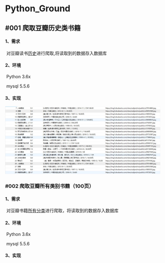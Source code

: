 # Python_Ground
## #001 爬取豆瓣历史类书籍

#### 1、需求

​	对豆瓣读书[历史](https://book.douban.com/tag/%E5%8E%86%E5%8F%B2)进行爬取,将读取到的数据存入数据库

#### 2、环境

​	Python 3.6x

​	mysql 5.5.6

#### 3、实现

![](https://github.com/coffeerr/Python_Ground/blob/master/%23001/%23001_1.JPG)

### #002 爬取豆瓣所有类别书籍（100页）

#### 1、需求

​	对豆瓣书籍[所有分类](https://book.douban.com/tag/?icn=index-nav)进行爬取，将读取到的数据存入数据库

#### 2、环境

​	Python 3.6x

​	mysql 5.5.6

#### 3、实现